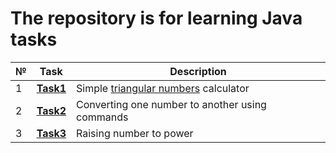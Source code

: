 # The repository is for learning Java tasks
|№|**Task**|**Description**|
|--|--|--|
|1|**[Task1](https://github.com/iamseryy/tasks_learn_java/tree/main/task1)**|Simple [triangular numbers](https://ru.wikipedia.org/wiki/%D0%A2%D1%80%D0%B5%D1%83%D0%B3%D0%BE%D0%BB%D1%8C%D0%BD%D0%BE%D0%B5_%D1%87%D0%B8%D1%81%D0%BB%D0%BE) calculator|
|2|**[Task2](https://github.com/iamseryy/tasks_learn_java/tree/main/task2)**|Converting one number to another using commands|
|3|**[Task3](https://github.com/iamseryy/tasks_learn_java/tree/main/task3)**|Raising number to power|